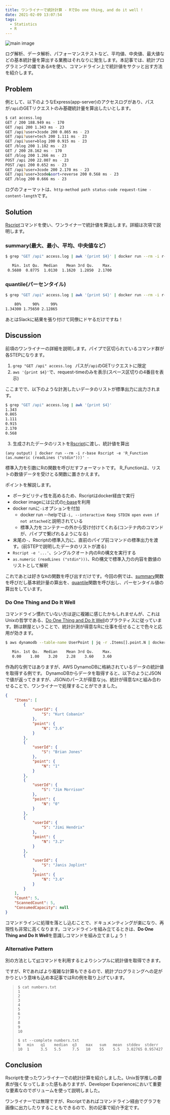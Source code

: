 ```yaml
---
title: ワンライナーで統計計算 - RでDo one thing, and do it well !
date: 2021-02-09 13:07:54
tags:
  - Statistics
  - R
---
```


![main image](./r.png)

ログ解析、データ解析、パフォーマンステストなど、平均値、中央値、最大値などの基本統計量を算出する業務はそれなりに発生します。本記事では、統計プログラミングの雄である`R`を使い、コマンドライン上で統計値をサクッと出す方法を紹介します。

## Problem
例として、以下のようなExpress(app-server)のアクセスログがあり、パスが`/api`のGETリクエストのみ基礎統計量を算出したいとします。

```sh
$ cat access.log
GET / 200 188.949 ms - 170
GET /api 200 1.343 ms - 23
GET /api?user=3code 200 0.865 ms - 23
GET /api?user=tech 200 1.111 ms - 23
GET /api?user=blog 200 0.915 ms - 23
GET /blog 200 1.182 ms - 23
GET / 200 28.162 ms - 170
GET /blog 200 1.266 ms - 23
POST /api 200 22.007 ms - 23
POST /api 200 0.652 ms - 23
GET /api?user=3code 200 2.170 ms - 23
GET /api?user=3code&sort=reverse 200 0.568 ms - 23
GET /blog 200 0.666 ms - 23
```

ログのフォーマットは、`http-method path status-code request-time - content-length`です。

## Solution
[Rscript](https://www.rdocumentation.org/packages/utils/versions/3.6.2/topics/Rscript)コマンドを使い、ワンライナーで統計値を算出します。詳細は次項で説明します。

### summary(最大、最小、平均、中央値など）
```sh
$ grep "GET /api" access.log | awk '{print $4}' | docker run --rm -i r-base Rscript -e 'summary (as.numeric (readLines ("stdin")))' -

   Min. 1st Qu.  Median    Mean 3rd Qu.    Max.
 0.5680  0.8775  1.0130  1.1620  1.2850  2.1700
```

### quantile(パーセンタイル)
```sh
$ grep "GET /api" access.log | awk '{print $4}' | docker run --rm -i r-base Rscript -e 'quantile (as.numeric (readLines ("stdin")), c(.80, .90, .99))' -

    80%     90%     99%
1.34300 1.75650 2.12865
```

あとはSlackに結果を張り付けて同僚にドヤるだけですね！


## Discussion
前項のワンライナーの詳細を説明します。パイプで区切られているコマンド群が各STEPになります。

1. `grep "GET /api" access.log ` パスが`/api`のGETリクエストに限定
1. `aws '{print $4}'`で、request-timeのみを表示(スペース区切りの4番目を表示)

ここまでで、以下のような計測したいデータのリストが標準出力に出力されます。

```sh
$ grep "GET /api" access.log | awk '{print $4}'
1.343
0.865
1.111
0.915
2.170
0.568
```

3. 生成されたデータのリストを[Rscript](https://www.rdocumentation.org/packages/utils/versions/3.6.2/topics/Rscript)に渡し、統計値を算出

`(any output) | docker run --rm -i r-base Rscript -e 'R_Function (as.numeric (readLines ("stdin")))' -`

標準入力を引数にRの関数を呼びだすフォーマットです。
R_Functionは、リストの数値データを受けとる関数に置きかえます。

ポイントを解説します。

* ポータビリティ性を高めるため、Rscriptはdocker経由で実行
* docker imageには公式の[r-base](https://hub.docker.com/_/r-base/)を利用
* docker runに`-i`オプションを付加
  * docker run --helpでは`-i, --interactive Keep STDIN open even if not attached`と説明されている
  * 標準入力をコンテナーの外から受け付けてくれる(コンテナ内のコマンドが、パイプで繋げれるようになる)
* 末尾の`-`、Rscriptの標準入力に、直前のパイプ前コマンドの標準出力を渡す。(前STEPで説明したデータのリストが渡る)
* `Rscript -e '...'`、シングルクオート内のRの構文を実行する
* `as.numeric (readLines ("stdin")))`、Rの構文で標準入力の内容を数値のリストとして解釈

これであとは好きな`R`の関数を呼び出すだけです。今回の例では、[summary](https://www.rdocumentation.org/packages/base/versions/3.6.2/topics/summary)関数を呼びだし基本統計量の算出を、[quantile](http://www.r-tutor.com/elementary-statistics/numerical-measures/percentile)関数を呼び出し、パーセンタイル値の算出をしています。

### Do One Thing and Do It Well
コマンドライン慣れていない方は逆に複雑に感じたかもしれませんが、これはUnixの哲学である、[Do One Thing and Do It Well](https://en.wikipedia.org/wiki/Unix_philosophy#Do_One_Thing_and_Do_It_Well)のプラクティスに従っています。餅は餅屋ということで、統計計測が得意なRに仕事を任せることで色々と応用が効きます。

```sh
$ aws dynamodb --table-name UserPoint | jq -r .Items[].point.N | docker run --rm -i r-base Rscript -e 'summary (as.numeric (readLines ("stdin")))' -

   Min. 1st Qu.  Median    Mean 3rd Qu.    Max.
   0.00    1.00    3.20    2.28    3.60    3.60
```

作為的な例ではありますが、AWS DynamoDBに格納されているデータの統計値を取得する例です。
DynamoDBからデータを取得すると、以下のようにJSONで値が返ってきますが、JSONのパースが得意な`jq`、統計が得意な`R`と組み合わせることで、ワンライナーで処理することができました。
```json
{
    "Items": [
        {
            "userId": {
                "S": "Kurt Cobanin"
            },
            "point": {
                "N": "3.6"
            }
        },
        {
            "userId": {
                "S": "Brian Jones"
            },
            "point": {
                "N": "1"
            }
        },
        {
            "userId": {
                "S": "Jim Morrison"
            },
            "point": {
                "N": "0"
            }
        },
        {
            "userId": {
                "S": "Jimi Hendrix"
            },
            "point": {
                "N": "3.2"
            }
        },
        {
            "userId": {
                "S": "Janis Joplint"
            },
            "point": {
                "N": "3.6"
            }
        }
    ],
    "Count": 5,
    "ScannedCount": 5,
    "ConsumedCapacity": null
}
```

コマンドラインに処理を落とし込むことで、ドキュメンティングが楽になり、再現性も非常に高くなります。コマンドラインを組み立てるときは、**Do One Thing and Do It Well**を意識しコマンドを組み立てましょう！

### Alternative Pattern
別の方法として[st](https://github.com/nferraz/st)コマンドを利用するとよりシンプルに統計値を取得できます。

ですが、Rであればより複雑な計算もできるので、統計プログラミングへの足がかりという意味も込め本記事ではRの例を取り上げています。

> ```
> $ cat numbers.txt
> 1
> 2
> 3
> 4
> 5
> 6
> 7
> 8
> 9
> 10
>
> $ st --complete numbers.txt
> N   min   q1    median  q3    max   sum   mean  stddev  stderr
> 10  1     3.5   5.5     7.5   10    55    5.5   3.02765 0.957427
> ```

## Conclusion
Rscriptを使ったワンライナーでの統計計算を紹介しました。Unix哲学推しの要素が強くなってしまった感もありますが、Developer Experienceにおいて重要な要素なのでボリュームを使って説明しました。

ワンライナーでは無理ですが、Rscriptであればコマンドライン経由でグラフを画像に出力したりすることもできるので、別の記事で紹介予定です。
